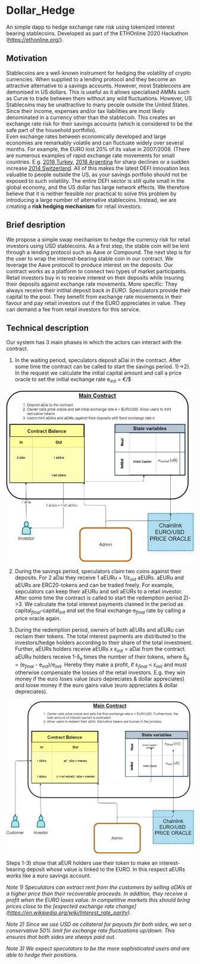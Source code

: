 # Dollar_Hedge
An simple dapp to hedge exchange rate risk using tokenized interest bearing stablecoins. Developed as part of the ETHOnline 2020 Hackathon (https://ethonline.org/).

## Motivation
Stablecoins are a well-known instrument for hedging the volatility of crypto currencies. When  supplied to a lending protocol and they become an attractive alternative to a savings accounts. However, most Stablecoins are demonised in US dollars. This is useful as it allows specialised AMMs such as Curve to trade between them without any wild fluctuations. 
However, US Stablecoins may be unattractive to many people outside the United States. Since their income, expenses and/or tax liabilities are most likely denominated in a currency other than the stablecoin. This creates an exchange rate risk for their savings accounts (which is considered to be the safe part of the household portfolio).  
Even exchange rates between economically developed and large economies are remarkably volatile and can fluctuate widely over several months. For example, the EURO  lost 20% of its value in 2007/2008.
(There are numerous examples of rapid exchange rate movements for small countries. E.g. [2018 Turkey](https://en.wikipedia.org/wiki/Turkish_currency_and_debt_crisis,_2018), 
[2018 Argentina](https://en.wikipedia.org/wiki/2018_Argentine_monetary_crisis) for sharp declines or a sudden increase 
[2014 Switzerland](https://en.wikipedia.org/wiki/Swiss_franc). All of this makes the latest DEFI innovation less valuable to people outside the US, as your savings portfolio should not be exposed to such volatility.
The entire DEFI sector is still quite small in the global economy, and the US dollar has large network effects. We therefore believe that it is neither feasible nor practical to solve this problem by introducing a large number of alternative stablecoins. Instead, we are creating a **risk hedging mechanism** for retail investors.

## Brief desription
We propose a simple swap mechanism to hedge the currency risk for retail investors using USD stablecoins. 
As a first step, the stable coin will be lent through a lending protocol such as Aave or Compound. 
The next step is for the user to wrap the interest-bearing stable coin in our contract. We leverage the Aave protocoll to produce interest on the deposits.
Our contract works as a platform to connect two types of market participants. Retail investors buy in to receive interest on their deposits while insuring their deposits against exchange rate movements. More specific: They always receive their initital deposit back *in EURO*. Speculators provide their capital to the pool. They benefit from exchange rate movements in their favour and pay retail investors out if the EURO appreciates in value. They can demand a fee from retail investors for this service. 

## Technical description
Our system has 3 main phases in which the actors can interact with the contract. 
1) In the waiting period, speculators deposit aDai in the contract. 
After some time the contract can be called to start the savings period. 
1)->2). In the request we calculate the initial capital amount and call a price oracle to set the initial exchange rate 
e<sub>*init*</sub> = &euro;/&#36; 


![Alt](/HTML/diagrams/step_1_2.png)

2) During the savings period, speculators claim two coins against their deposits. For 2 aDai they receive 1 aEURu + 1/&epsilon;<sub>*init*</sub> aEURs. aEURu and aEURs are ERC20-tokens and can be traded freely. For example, sepculators can keep their aEURu and sell aEURs to a retail investor.
After some time the contract is called to start the redemption period 2)->3. We calculate the total interest payments claimed in the period as capital<sub>*final*</sub>-capital<sub>*init*</sub> and set the final exchange e<sub>*final*</sub> rate by calling a price oracle again.

3) During the redemption period, owners of both aEURs and aEURu can reclaim their tokens. The total interest payments are distributed to the investors/hedge holders according to their share of the total investment. Further, aEURs holders receive aEURs x &epsilon;<sub>*init*</sub> = aDai from the contract. aEURu holders receive 1-&delta;<sub>e</sub> times the number of their tokens, where &delta;<sub>e</sub> = (e<sub>*final*</sub> - e<sub>*init*</sub>)/e<sub>*init*</sub>. Hereby they make a profit, if &epsilon;<sub>*final*</sub> < &epsilon;<sub>*init*</sub> and  must otherwise compensate the losses of the retail investors. E.g. they win money if the euro loses value (euro depreciates & dollar appreciates) and loose money if the euro gains value (euro appreciates & dollar depreciates). 

![Alt](/HTML/diagrams/step_3_4.png)

Steps 1-3) show that aEUR holders use their token to make an interest-bearing deposit whose value is linked to the EURO. 
In this respect aEURs works like a euro savings account.

*Note 1) Speculators can extract rent from the customers by selling aDAIs at a higher price than their recoverable proceeds. In addition, they receive a profit when the EURO loses value. In competitive markets this should bring prices close to the [expected exchange rate change] (https://en.wikipedia.org/wiki/Interest_rate_parity).*

*Note 2) Since we use USD as collateral for payouts for both sides, we set a conservative 50% limit for exchange rate fluctuations up/down.
This ensures that both sides are always paid out.*

*Note 3) We expect speculators to be the more sophisticated users and are able to hedge their positions.*
